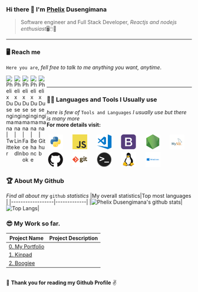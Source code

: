 ### Hi there 👋 I'm [Phelix][website] Dusengimana

>Software engineer and Full Stack Developer,
>*Reactjs and nodejs enthusiast*🖥🖱🎹
___
### 🖥 Reach me
`Here you are`, *fell free to talk to me anything you want, anytime*.

[<img align="left" alt="Phelix Dusengimana | Twitter" width="22px" src="https://cdn.jsdelivr.net/npm/simple-icons@v3/icons/twitter.svg" />][twitter]
[<img align="left" alt="Phelix Dusengimana | LinkedIn" width="22px" src="https://cdn.jsdelivr.net/npm/simple-icons@v3/icons/linkedin.svg" />][linkedin]
[<img align="left" alt="Phelix Dusengimana | Facebook" width="22px" src="https://cdn.jsdelivr.net/npm/simple-icons@3.13.0/icons/facebook.svg" />][facebook]
[<img align="left" alt="Phelix Dusengimana | Behance" width="22px" src="https://cdn.jsdelivr.net/npm/simple-icons@3.13.0/icons/instagram.svg" />][instagram]
[<img align="left" alt="Phelix Dusengimana | Github" width="22px" src="https://cdn.jsdelivr.net/npm/simple-icons@v3/icons/github.svg" />][github]
<br/>
___


### 👨‍💻 Languages and Tools I Usually use
*here is few of* `Tools and Languages` *I usually use but there is many more* 
<br/>
**For more details visit:** 
<p align="left">
<img src="https://raw.githubusercontent.com/github/explore/80688e429a7d4ef2fca1e82350fe8e3517d3494d/topics/python/python.png" alt="Python" height="40" style="vertical-align:top; margin:4px">&emsp;
<img src="https://raw.githubusercontent.com/github/explore/80688e429a7d4ef2fca1e82350fe8e3517d3494d/topics/javascript/javascript.png" alt="Javascript" height="40" style="vertical-align:top; margin:4px">&emsp;
<img src="https://raw.githubusercontent.com/github/explore/80688e429a7d4ef2fca1e82350fe8e3517d3494d/topics/visual-studio-code/visual-studio-code.png" alt="VS Code" height="40" style="vertical-align:top; margin:4px">&emsp;
<img src="https://raw.githubusercontent.com/github/explore/80688e429a7d4ef2fca1e82350fe8e3517d3494d/topics/bootstrap/bootstrap.png" alt="Bootstrap" height="40" style="vertical-align:top; margin:4px">&emsp;
<img src="https://raw.githubusercontent.com/github/explore/80688e429a7d4ef2fca1e82350fe8e3517d3494d/topics/nodejs/nodejs.png" alt="NodeJS" height="40" style="vertical-align:top; margin:4px">&emsp;
<img src="https://raw.githubusercontent.com/github/explore/80688e429a7d4ef2fca1e82350fe8e3517d3494d/topics/mysql/mysql.png" alt="MySQL" height="40" style="vertical-align:top; margin:4px">&emsp;
<img src="https://raw.githubusercontent.com/github/explore/78df643247d429f6cc873026c0622819ad797942/topics/github/github.png" alt="Github" height="40" style="vertical-align:top; margin:4px">&emsp;
<img src="https://raw.githubusercontent.com/github/explore/80688e429a7d4ef2fca1e82350fe8e3517d3494d/topics/git/git.png" alt="Git" height="40" style="vertical-align:top; margin:4px">&emsp;
<img src="https://raw.githubusercontent.com/github/explore/80688e429a7d4ef2fca1e82350fe8e3517d3494d/topics/terminal/terminal.png" alt="Terminal" height="40" style="vertical-align:top; margin:4px">&emsp;
<img src="https://raw.githubusercontent.com/github/explore/80688e429a7d4ef2fca1e82350fe8e3517d3494d/topics/linux/linux.png" alt="Linux" height="40" style="vertical-align:top; margin:4px" alt="Windows" height="40" style="vertical-align:top; margin:4px">&emsp;
<img src="https://raw.githubusercontent.com/github/explore/80688e429a7d4ef2fca1e82350fe8e3517d3494d/topics/windows/windows.png" alt="Windows" height="40" style="vertical-align:top; margin:4px">&emsp;
</p>

### :trophy: About My Github
*Find all about my* `github` *statistics*
|My overall statistics|Top most languages |
|------------------|-------------|
|![Phelix Dusengimana's github stats](https://github-readme-stats.vercel.app/api?username=phelixdusengimana&show_icons=true&count_private=true&bg_color=30,3f7dfb,3f7dfb&title_color=ffffff&text_color=ffffffc2&icon_color=deed00)|![Top Langs](https://github-readme-stats.vercel.app/api/top-langs/?username=phelixdusengimana&langs_count=100&count_private=true)|

### 😎 My Work so far.
| Project Name | Project Description |
|--------------|---------------------|
|[0. My Portfolio][website]|
|[1. Kinpad][kinpad]|
|[2. Boogiee][boogiee]|

<br/>👏 **Thank you for reading my Github Profile** ✌ 

[twitter]: https://twitter.com/phelix__dusenge
[linkedin]: https://www.linkedin.com/in/phelix-dusengimana-70a314201/
[github]: https://github.com/phelixdusengimana/
[facebook]: https://www.facebook.com/phelix.dusengimana
[instagram]: https://www.instagram.com/phelix.dusengimana/
[website]: https://phelixdusengimana.netlify.app/
[kinpad]: https://kinpad.netlify.app/
[boogiee]: https://boogiee.netlify.app/
